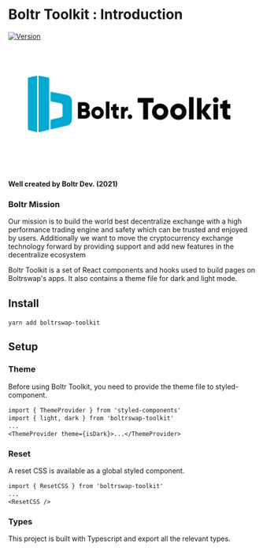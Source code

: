Boltr Toolkit : Introduction
=====================================
[![Version](https://img.shields.io/npm/v/boltrswap-toolkit)](https://www.npmjs.com/package/boltrswap-toolkit)

![BoltrToolkit](https://github.com/boltrswap/Boltr-Toolkit/blob/main/toolkitreadme.jpg) 

**Well created by Boltr Dev. (2021)**

### Boltr Mission

Our mission is to build the world best decentralize exchange with a high performance trading engine and safety which can be trusted and enjoyed by users. Additionally we want to move the cryptocurrency exchange technology forward by providing support and add new features in the decentralize ecosystem


Boltr Toolkit is a set of React components and hooks used to build pages on Boltrswap's apps. It also contains a theme file for dark and light mode.

## Install

`yarn add boltrswap-toolkit`

## Setup

### Theme

Before using Boltr Toolkit, you need to provide the theme file to styled-component.

```
import { ThemeProvider } from 'styled-components'
import { light, dark } from 'boltrswap-toolkit'
...
<ThemeProvider theme={isDark}>...</ThemeProvider>
```

### Reset

A reset CSS is available as a global styled component.

```
import { ResetCSS } from 'boltrswap-toolkit'
...
<ResetCSS />
```

### Types

This project is built with Typescript and export all the relevant types.
